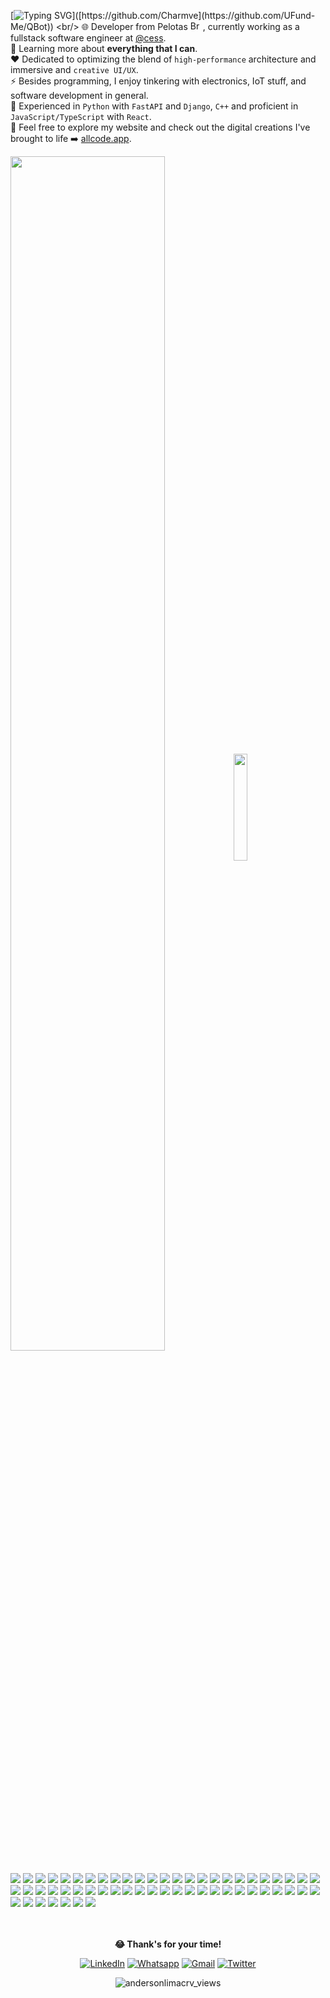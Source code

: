  [![Typing SVG](https://readme-typing-svg.herokuapp.com?font=Mouse+Memoirs&size=48&pause=500&color=30343f&vCenter=true&width=600&height=70&lines=Hello,+Anderson+Carvalho+here.;Welcome+to+my+github+profile.;Join+my+code!)]([https://github.com/Charmve](https://github.com/UFund-Me/QBot)) <br/>
 🌐 Developer from Pelotas <img src="https://upload.wikimedia.org/wikipedia/commons/thumb/0/05/Flag_of_Brazil.svg/2560px-Flag_of_Brazil.svg.png" width="20" height="15" alt="Brazil Flag">, currently working as a fullstack software engineer at  [@cess](https://www.cess.ind.br).<br/>
 📖 Learning more about **everything that I can**.<br/>
 ❤️ Dedicated to optimizing the blend of `high-performance` architecture and immersive and `creative UI/UX`.<br/>
 ⚡ Besides programming, I enjoy tinkering with electronics, IoT stuff, and software development in general.<br/>
 🐍 Experienced in `Python` with `FastAPI` and `Django`, `C++`  and proficient in `JavaScript/TypeScript` with `React`. <br/>
 🚀 Feel free to explore my website and check out the digital creations I've brought to life ➡️ [allcode.app](https://www.allcode.app).<br/>
 

<div id="status" align="left">
    <img style="width: 70%;" align="center" src="https://github-profile-summary-cards.vercel.app/api/cards/profile-details?username=andersonlimacrv&theme=nord_dark&hide_border=true&color=fff&count_private=true&radius=8">
<!--     <img style="padding: 1px; width: 31.5%;" align="center" src="https://github-profile-summary-cards.vercel.app/api/cards/productive-time?username=andersonlimacrv&theme=nord_dark&hide_border=true&count_private=true"> -->
    <img style="width: 21%;" align="center" src="https://github-readme-stats.vercel.app/api/top-langs/?username=andersonlimacrv&theme=nord&color=fff&hide_border=false&langs_count=8&title_color=FFF&hide=html,css&size_weight=1&count_weight=1">
   <!--  <img style="width: 88%;" align="center" src="https://github-readme-activity-graph.vercel.app/graph?username=andersonlimacrv&theme=nord&bg_color=30343f&color=ffffff&line=9abfce&point=9abfce&area=true&hide_border=false&radius=8&count_private=true"> -->
</div>


<br>
<div align=left>
<img src="https://img.shields.io/badge/LANGUAGES-417E87?=for-the-badge&logo=&logoColor=white">
<img src="https://img.shields.io/badge/python-141321?&logo=python&logoColor=ffdd54">
<img src="https://img.shields.io/badge/javascript-141321?&logo=javascript&logoColor=%23F7DF1E">
<img src="https://img.shields.io/badge/TypeScript-141321?&logo=typescript&logoColor=white">
<img src="https://img.shields.io/badge/C++-141321?&logo=c%2B%2B&logoColor=white">
<img src="https://img.shields.io/badge/Elixir-141321?&logo=Elixir&logoColor=4B275F">
<!-- <img src="https://img.shields.io/badge/Java-141321?&logo=openjdk&logoColor=324E61"> -->
<img src="https://img.shields.io/badge/FRONTEND-417E87?=for-the-badge&logo=&logoColor=white">
<img src="https://img.shields.io/badge/React-141321?&logo=react&logoColor=%2361DAFB">
<img src="https://img.shields.io/badge/Tailwind_CSS-141321?&logo=tailwind-css">
<img src="https://img.shields.io/badge/Next.js-141321?&logo=next.js">
<img src="https://img.shields.io/badge/Vite-141321?&logo=Vite">
<img src="https://img.shields.io/badge/shadcn/ui-141321?&logo=shadcn/ui">
<img src="https://img.shields.io/badge/Phoenix%20Framework-141321.svg?&logo=Phoenix-Framework&logoColor=FD4F00">
<img src="https://img.shields.io/badge/styledcomponents-141321?&logo=styled-components">
<img src="https://img.shields.io/badge/CSS-141321?&logo=css3&logoColor=214CE4">
<img src="https://img.shields.io/badge/HTML-141321?&logo=html5">
<img src="https://img.shields.io/badge/Framer-141321?&logo=Framer&logoColor=0055FF">
<img src="https://img.shields.io/badge/GreenSock-141321?&logo=GreenSock&logoColor=88CE02">
<img src="https://img.shields.io/badge/Three.js-141321?&logo=threedotjs">
<img src="https://img.shields.io/badge/jQuery-141321?&logo=jQuery&logoColor=0769AD">
<img src="https://img.shields.io/badge/bootstrap-141321?&logo=bootstrap&">
<img src="https://img.shields.io/badge/React_native-141321?&logo=react&logoColor=%2361DAFB">
<img src="https://img.shields.io/badge/ChartJs-141321?&logo=chart.js&logoColor=F5788D">
<img src="https://img.shields.io/badge/BACKEND-417E87?=for-the-badge&logo=&logoColor=white">
<img src="https://img.shields.io/badge/FastAPI-141321?&logo=FastAPI&logoColor=009688">
<img src="https://img.shields.io/badge/SQLAlchemy-141321?&logo=SQLAlchemy">
<img src="https://img.shields.io/badge/django-141321?&logo=django&logoColor=092E20">
<img src="https://img.shields.io/badge/Django-REST-141321?&logo=django&logoColor=8C4041&color=141321&labelColor=141321">
<img src="https://img.shields.io/badge/Django_ORM-141321?&logo=django&logoColor=white">
<img src="https://img.shields.io/badge/-Node.js-141321?logo=nodedotjs&">
<img src="https://img.shields.io/badge/NestJS-141321?&logo=NestJS&logoColor=E0234D">
<img src="https://img.shields.io/badge/Express.js-141321?&logo=Express">
<img src="https://img.shields.io/badge/Prisma-141321?&logo=Prisma&logoColor=3982CE">
<img src="https://img.shields.io/badge/-GraphQL-141321?&logo=graphql&logoColor=E10098">
<img src="https://img.shields.io/badge/Heroku-141321?&logo=heroku&logoColor=430098">
<img src="https://img.shields.io/badge/Amazon_AWS-141321?&logo=amazon-aws&logoColor=9A5C0A">
<img src="https://img.shields.io/badge/TOOLS-417E87?=for-the-badge&logo=&logoColor=white">
<img src="https://img.shields.io/badge/Notion-141321?&logo=notion&">
<img src="https://img.shields.io/badge/GIT-141321?&logo=git&logoColor=E44C30">
<img src="https://img.shields.io/badge/Codepen-141321?&logo=codepen&logoColor=white">
<img src="https://img.shields.io/badge/Visual%20Studio%20Code-141321?&logo=visual-studio-code&logoColor=0078d7">
<img src="https://img.shields.io/badge/Notepad++-141321?&logo=notepad%2B%2B&logoColor=90E59A">
<img src="https://img.shields.io/badge/Miro-141321?&logo=Miro&logoColor=388CE8">
<img src="https://img.shields.io/badge/DATABASE-417E87?=for-the-badge&logo=&logoColor=white">
<img src="https://img.shields.io/badge/postgres-141321?&logo=postgresql&">
<img src="https://img.shields.io/badge/mysql-141321?&logo=mysql&">
<img src="https://img.shields.io/badge/MongoDB-141321?&logo=mongodb&">
<img src="https://img.shields.io/badge/SQLite-141321?&logo=sqlite&logoColor=07405E">
<img src="https://img.shields.io/badge/Redis-141321?&logo=Redis">
<img src="https://img.shields.io/badge/IoT-417E87?=for-the-badge&logo=&logoColor=white">
<img src="https://img.shields.io/badge/-Arduino-141321?&logo=Arduino&logoColor=00979D">
<img src="https://img.shields.io/badge/MQTT-141321?&logo=MQTT&logoColor=660066">
<img src="https://img.shields.io/badge/Raspberry%20Pi-141321?&logo=Raspberry-Pi&logoColor=A22846">
<img src="https://img.shields.io/badge/UI/UX-417E87?=for-the-badge&logo=&logoColor=white">
<img src="https://img.shields.io/badge/Canva-141321?&logo=Canva&">
<img src="https://img.shields.io/badge/figma-141321?&logo=figma&">
<img src="https://img.shields.io/badge/spline-141321?&logo=spring&logoColor=9A3398">

</div>
<div align=center>
 <br>
<br>
<p style="font-size=16px"><b> 😂 Thank's for your time!</b></p>
 
[![LinkedIn][linkedin-shield]][linkedin-url] [![Whatsapp][whatsapp-shield]][whatsapp-url]  [![Gmail][gmail-shield]][gmail-url] [![Twitter][twitter-shield]][twitter-url]

<p align="center"> <img src="https://komarev.com/ghpvc/?username=andersonlimacrv&label=Profile%20views&color=141321&" alt="andersonlimacrv_views" /> </p>

<!-- VARIABLES MARKDOWN -->


<!-- MARKDOWN SOCIAL MEDIA-->
[linkedin-shield]: https://img.shields.io/badge/LinkedIn-%230077B5.svg?&logo=linkedin&logoColor=white&style=plastic
[linkedin-url]: https://linkedin.com/in/andersonlimacrv
[facebook-url]: https://facebook.com/andersonlimacrv
[facebook-shield]: https://img.shields.io/badge/Facebook-%231877F2.svg?&logo=Facebook&logoColor=white&style=plastic
[gmail-url]: mailto:andersonlimacrv@gmail.com
[gmail-shield]: https://img.shields.io/badge/Gmail-D14836?&logo=gmail&logoColor=white&style=plastic
[whatsapp-url]: https://wa.me/5553981004874
[whatsapp-shield]: https://img.shields.io/badge/WhatsApp-25D366?&logo=whatsapp&logoColor=white&style=plastic
[twitter-url]: https://twitter.com/andersoncrvl
[twitter-shield]: https://img.shields.io/badge/Twitter-1D9BF0.svg?&logo=Twitter&logoColor=white&style=plastic
